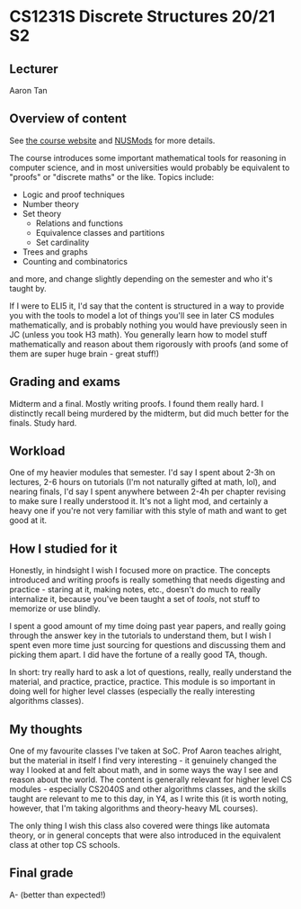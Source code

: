 # CS1231S Discrete Structures 20/21 S2

## Lecturer

Aaron Tan

## Overview of content

See [the course website](https://www.comp.nus.edu.sg/~cs1231s/1_module_info/desc.html) and [NUSMods](https://nusmods.com/modules/CS1231S/discrete-structures) for more details.

The course introduces some important mathematical tools for reasoning in computer science, and in most universities would probably be equivalent to "proofs" or "discrete maths" or the like. Topics include: 

* Logic and proof techniques
* Number theory
* Set theory
  * Relations and functions
  * Equivalence classes and partitions
  * Set cardinality
* Trees and graphs
* Counting and combinatorics

and more, and change slightly depending on the semester and who it's taught by. 

If I were to ELI5 it, I'd say that the content is structured in a way to provide you with the tools to model a lot of things you'll see in later CS modules mathematically, and is probably nothing you would have previously seen in JC (unless you took H3 math). You generally learn how to model stuff mathematically and reason about them rigorously with proofs (and some of them are super huge brain - great stuff!)

## Grading and exams

Midterm and a final. Mostly writing proofs. I found them really hard. I distinctly recall being murdered by the midterm, but did much better for the finals. Study hard.


## Workload

One of my heavier modules that semester. I'd say I spent about 2-3h on lectures, 2-6 hours on tutorials (I'm not naturally gifted at math, lol), and nearing finals, I'd say I spent anywhere between 2-4h per chapter revising to make sure I really understood it. It's not a light mod, and certainly a heavy one if you're not very familiar with this style of math and want to get good at it.

## How I studied for it

Honestly, in hindsight I wish I focused more on practice. The concepts introduced and writing proofs is really something that needs digesting and practice - staring at it, making notes, etc., doesn't do much to really internalize it, because you've been taught a set of *tools*, not stuff to memorize or use blindly. 

I spent a good amount of my time doing past year papers, and really going through the answer key in the tutorials to understand them, but I wish I spent even more time just sourcing for questions and discussing them and picking them apart. I did have the fortune of a really good TA, though. 

In short: try really hard to ask a lot of questions, really, really understand the material, and practice, practice, practice. This module is so important in doing well for higher level classes (especially the really interesting algorithms classes). 

## My thoughts

One of my favourite classes I've taken at SoC. Prof Aaron teaches alright, but the material in itself I find very interesting - it genuinely changed the way I looked at and felt about math, and in some ways the way I see and reason about the world. The content is generally relevant for higher level CS modules - especially CS2040S and other algorithms classes, and the skills taught are relevant to me to this day, in Y4, as I write this (it is worth noting, however, that I'm taking algorithms and theory-heavy ML courses). 

The only thing I wish this class also covered were things like automata theory, or in general concepts that were also introduced in the equivalent class at other top CS schools.

## Final grade

A- (better than expected!)
